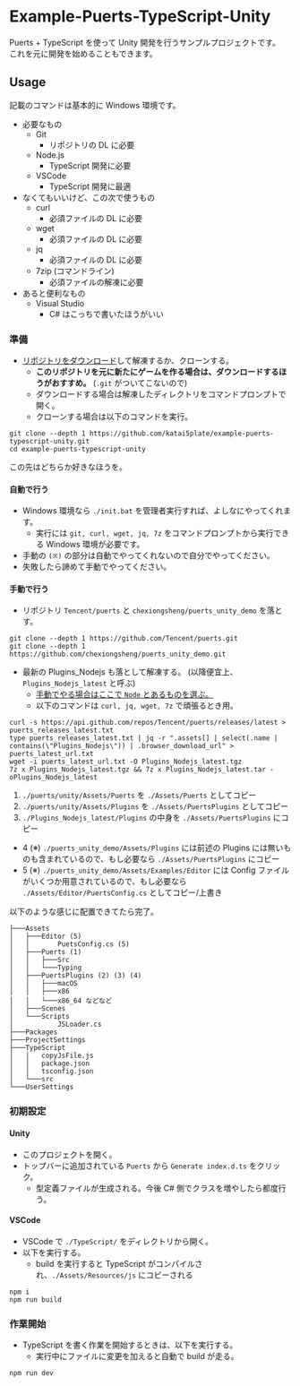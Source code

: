 # Example-Puerts-TypeScript-Unity

Puerts + TypeScript を使って Unity 開発を行うサンプルプロジェクトです。  
これを元に開発を始めることもできます。

## Usage

記載のコマンドは基本的に Windows 環境です。

- 必要なもの
  - Git
    - リポジトリの DL に必要
  - Node.js
    - TypeScript 開発に必要
  - VSCode
    - TypeScript 開発に最適
- なくてもいいけど、この次で使うもの
  - curl
    - 必須ファイルの DL に必要
  - wget
    - 必須ファイルの DL に必要
  - jq
    - 必須ファイルの DL に必要
  - 7zip (コマンドライン)
    - 必須ファイルの解凍に必要
- あると便利なもの
  - Visual Studio
    - C# はこっちで書いたほうがいい

### 準備

- [リポジトリをダウンロード](https://github.com/katai5plate/example-puerts-typescript-unity/archive/refs/heads/main.zip)して解凍するか、クローンする。
  - **このリポジトリを元に新たにゲームを作る場合は、ダウンロードするほうがおすすめ。** (`.git` がついてこないので)
  - ダウンロードする場合は解凍したディレクトリをコマンドプロンプトで開く。
  - クローンする場合は以下のコマンドを実行。

```
git clone --depth 1 https://github.com/katai5plate/example-puerts-typescript-unity.git
cd example-puerts-typescript-unity
```

この先はどちらか好きなほうを。

#### 自動で行う

- Windows 環境なら `./init.bat` を管理者実行すれば、よしなにやってくれます。
  - 実行には `git, curl, wget, jq, 7z` をコマンドプロンプトから実行できる Windows 環境が必要です。
- 手動の `(※)` の部分は自動でやってくれないので自分でやってください。
- 失敗したら諦めて手動でやってください。

#### 手動で行う

- リポジトリ `Tencent/puerts` と `chexiongsheng/puerts_unity_demo` を落とす。

```
git clone --depth 1 https://github.com/Tencent/puerts.git
git clone --depth 1 https://github.com/chexiongsheng/puerts_unity_demo.git
```

- 最新の Plugins_Nodejs も落として解凍する。 (以降便宜上、`Plugins_Nodejs_latest` と呼ぶ)
  - [手動でやる場合はここで `Node` とあるものを選ぶ。](https://github.com/Tencent/puerts/releases)
  - 以下のコマンドは `curl, jq, wget, 7z` で頑張るとき用。

```
curl -s https://api.github.com/repos/Tencent/puerts/releases/latest > puerts_releases_latest.txt
type puerts_releases_latest.txt | jq -r ".assets[] | select(.name | contains(\"Plugins_Nodejs\")) | .browser_download_url" > puerts_latest_url.txt
wget -i puerts_latest_url.txt -O Plugins_Nodejs_latest.tgz
7z x Plugins_Nodejs_latest.tgz && 7z x Plugins_Nodejs_latest.tar -oPlugins_Nodejs_latest
```

1. `./puerts/unity/Assets/Puerts` を `./Assets/Puerts` としてコピー
2. `./puerts/unity/Assets/Plugins` を `./Assets/PuertsPlugins` としてコピー
3. `./Plugins_Nodejs_latest/Plugins` の中身を `./Assets/PuertsPlugins` にコピー

- 4 (※) `./puerts_unity_demo/Assets/Plugins` には前述の Plugins には無いものも含まれているので、もし必要なら `./Assets/PuertsPlugins` にコピー
- 5 (※) `./puerts_unity_demo/Assets/Examples/Editor` には Config ファイルがいくつか用意されているので、もし必要なら `./Assets/Editor/PuertsConfig.cs` としてコピー/上書き

以下のような感じに配置できてたら完了。

```
├───Assets
│   ├───Editor (5)
│   │       PuetsConfig.cs (5)
│   ├───Puerts (1)
│   │   ├───Src
│   │   └───Typing
│   ├───PuertsPlugins (2) (3) (4)
│   │   ├───macOS
│   │   ├───x86
│   │   └───x86_64 などなど
│   ├───Scenes
│   └───Scripts
│           JSLoader.cs
├───Packages
├───ProjectSettings
├───TypeScript
│   │   copyJsFile.js
│   │   package.json
│   │   tsconfig.json
│   └───src
└───UserSettings
```

### 初期設定

#### Unity

- このプロジェクトを開く。
- トップバーに追加されている `Puerts` から `Generate index.d.ts` をクリック。
  - 型定義ファイルが生成される。今後 C# 側でクラスを増やしたら都度行う。

#### VSCode

- VSCode で `./TypeScript/` をディレクトリから開く。
- 以下を実行する。
  - build を実行すると TypeScript がコンパイルされ、`./Assets/Resources/js` にコピーされる

```
npm i
npm run build
```

### 作業開始

- TypeScript を書く作業を開始するときは、以下を実行する。
  - 実行中にファイルに変更を加えると自動で build が走る。

```
npm run dev
```
